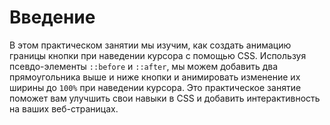 # Введение

В этом практическом занятии мы изучим, как создать анимацию границы кнопки при наведении курсора с помощью CSS. Используя псевдо-элементы `::before` и `::after`, мы можем добавить два прямоугольника выше и ниже кнопки и анимировать изменение их ширины до `100%` при наведении курсора. Это практическое занятие поможет вам улучшить свои навыки в CSS и добавить интерактивность на ваших веб-страницах.
